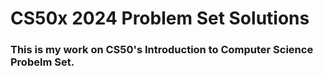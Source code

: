 # CS50x 2024 Problem Set Solutions
 
### This is my work on CS50's Introduction to Computer Science Probelm Set.

